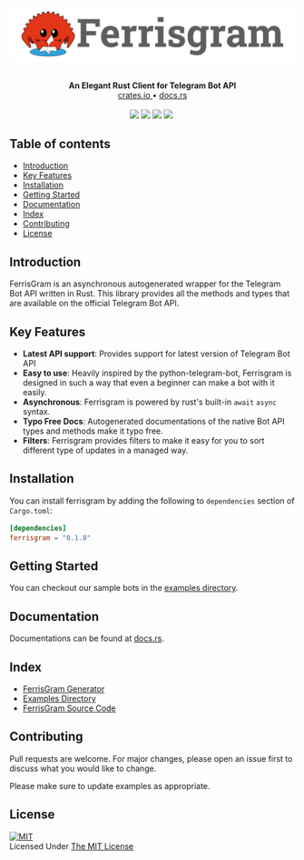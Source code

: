 ![ferris](https://raw.githubusercontent.com/ferrisgram/logos/new-logo/textual-logo/ferrisgram-textual.png)
<p align="center">
    <br>
    <b>An Elegant Rust Client for Telegram Bot API</b>
    <br>
    <a href="https://crates.io/crates/ferrisgram">
        crates.io
    </a>
    •
    <a href="https://docs.rs/ferrisgram">
        docs.rs
    </a>
    <br><br>
  <a href="https://docs.rs/ferrisgram"><img src="https://docs.rs/ferrisgram/badge.svg"></a>
  <a href="https://core.telegram.org/bots/api"><img src="https://img.shields.io/badge/Bot%20API-7.1-blue?logo=telegram"></a>
  <a href="https://telegram.me/Ferrisgram"><img src="https://img.shields.io/badge/Telegram-Channel-blue?logo=telegram"></a>
  <a href="https://telegram.me/FerrisgramSupport"><img src="https://img.shields.io/badge/Telegram-Group-blue?logo=telegram"></a>
  <img>
</p>

## **Table of contents**
- [Introduction](#Introduction)
- [Key Features](#Key-Features)
- [Installation](#Installation)
- [Getting Started](#Getting-Started)
- [Documentation](#Documentation)
- [Index](#Index)
- [Contributing](#Contributing)
- [License](#License)

## **Introduction**
FerrisGram is an asynchronous autogenerated wrapper for the Telegram Bot API written in Rust. This library provides all the methods and types that are available on the official Telegram Bot API.

## **Key Features**
- **Latest API support**: Provides support for latest version of Telegram Bot API
- **Easy to use**: Heavily inspired by the python-telegram-bot, Ferrisgram is designed in such a way that even a beginner can make a bot with it easily.
- **Asynchronous**: Ferrisgram is powered by rust's built-in `await` `async` syntax.  
- **Typo Free Docs**: Autogenerated documentations of the native Bot API types and methods make it typo free.
- **Filters**: Ferrisgram provides filters to make it easy for you to sort different type of updates in a managed way.

## **Installation**
You can install ferrisgram by adding the following to `dependencies` section of `Cargo.toml`:
```toml
[dependencies]
ferrisgram = "0.1.8"
```

## **Getting Started**
You can checkout our sample bots in the [examples directory](examples).

## **Documentation**
Documentations can be found at [docs.rs](https://docs.rs/ferrisgram).

## **Index**
- [FerrisGram Generator](generator)
- [Examples Directory](examples)
- [FerrisGram Source Code](src)

## **Contributing**
Pull requests are welcome. For major changes, please open an issue first to discuss what you would like to change.

Please make sure to update examples as appropriate.


## **License**
[![MIT](https://upload.wikimedia.org/wikipedia/commons/thumb/0/0c/MIT_logo.svg/200px-MIT_logo.svg.png)](https://opensource.org/licenses/MIT)
<br>Licensed Under <a href="https://opensource.org/licenses/MIT">The MIT License</a>
